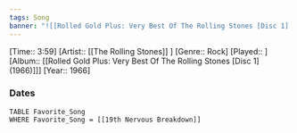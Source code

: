 ```yaml
---
tags: Song  
banner: "![[Rolled Gold Plus: Very Best Of The Rolling Stones [Disc 1] (1966).jpg]]"
---
```

[Time:: 3:59]
[Artist:: [[The Rolling Stones]] ]
[Genre:: Rock]
[Played:: ]
[Album:: [[Rolled Gold Plus: Very Best Of The Rolling Stones [Disc 1] (1966)]]]
[Year:: 1966]
### Dates
````dataview
TABLE Favorite_Song
WHERE Favorite_Song = [[19th Nervous Breakdown]]
````